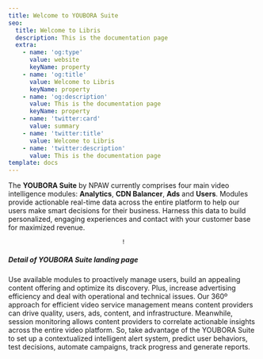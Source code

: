 ```yaml
---
title: Welcome to YOUBORA Suite
seo:
  title: Welcome to Libris
  description: This is the documentation page
  extra:
    - name: 'og:type'
      value: website
      keyName: property
    - name: 'og:title'
      value: Welcome to Libris
      keyName: property
    - name: 'og:description'
      value: This is the documentation page
      keyName: property
    - name: 'twitter:card'
      value: summary
    - name: 'twitter:title'
      value: Welcome to Libris
    - name: 'twitter:description'
      value: This is the documentation page
template: docs
---
```

The **YOUBORA Suite** by NPAW currently comprises four main video intelligence modules: **Analytics**, **CDN Balancer**, **Ads** and **Users**. Modules provide actionable real-time data across the entire platform to help our users make smart decisions for their business. Harness this data to build personalized, engaging experiences and contact with your customer base for maximized revenue.

                                    !

##### Detail of YOUBORA Suite landing page

Use available modules to proactively manage users, build an appealing content offering and optimize its discovery. Plus, increase advertising efficiency and deal with operational and technical issues. Our 360º approach for efficient video service management means content providers can drive quality, users, ads, content, and infrastructure. Meanwhile, session monitoring allows content providers to correlate actionable insights across the entire video platform. So, take advantage of the YOUBORA Suite to set up a contextualized intelligent alert system, predict user behaviors, test decisions, automate campaigns, track progress and generate reports.
